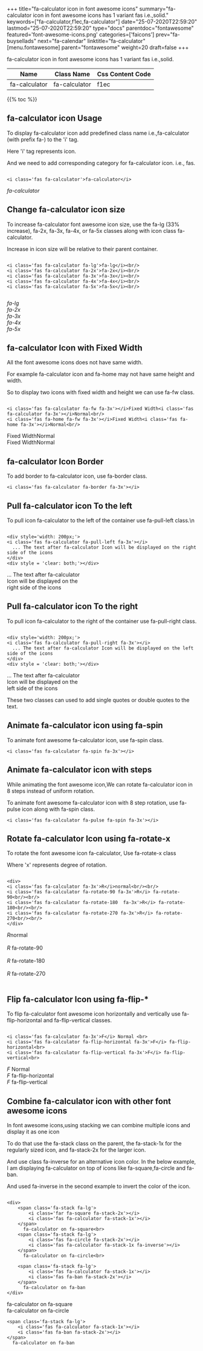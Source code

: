 +++
title="fa-calculator icon in font awesome icons"
summary="fa-calculator icon in font awesome icons has 1 variant fas i.e.,solid."
keywords=["fa-calculator,f1ec,fa-calculator"]
date="25-07-2020T22:59:20"
lastmod="25-07-2020T22:59:20"
type="docs"
parentdoc="fontawesome"
featured='font-awesome-icons.png'
categories=['faicons']
prev="fa-buysellads"
next="fa-calendar"
linktitle="fa-calculator"
[menu.fontawesome]
parent="fontawesome"
weight=20
draft=false
+++


fa-calculator icon in font awesome icons has 1 variant fas i.e.,solid.

<div class='table-responsive'><table class='table'><thead><tr><th>Name</th><th>Class Name</th><th>Css Content Code</th></tr></thead><tbody><tr><td>fa-calculator</td><td>fa-calculator</td><td>f1ec</td></tr></tbody></table></div>


{{% toc %}}


## fa-calculator icon Usage

To display fa-calculator icon add predefined class name i.e.,fa-calculator (with prefix fa-) to the 'i' tag.

Here 'i' tag represents icon.

And we need to add corresponding category for fa-calculator icon. i.e., fas.


```

<i class='fas fa-calculator'>fa-calculator</i>
```

<i class='fas fa-calculator'>fa-calculator</i>




## Change fa-calculator icon size
To increase fa-calculator font awesome icon size, use the fa-lg (33% increase), fa-2x, fa-3x, fa-4x, or fa-5x classes along with icon class fa-calculator.

Increase in icon size will be relative to their parent container. 

```

<i class='fas fa-calculator fa-lg'>fa-lg</i><br/>
<i class='fas fa-calculator fa-2x'>fa-2x</i><br/>
<i class='fas fa-calculator fa-3x'>fa-3x</i><br/>
<i class='fas fa-calculator fa-4x'>fa-4x</i><br/>
<i class='fas fa-calculator fa-5x'>fa-5x</i><br/>
            
```

<i class='fas fa-calculator fa-lg'>fa-lg</i><br/>
<i class='fas fa-calculator fa-2x'>fa-2x</i><br/>
<i class='fas fa-calculator fa-3x'>fa-3x</i><br/>
<i class='fas fa-calculator fa-4x'>fa-4x</i><br/>
<i class='fas fa-calculator fa-5x'>fa-5x</i><br/>
            



## fa-calculator Icon with Fixed Width 

All the font awesome icons does not have same width.

For example fa-calculator icon and fa-home may not have same height and width.

So to display two icons with fixed width and height we can use fa-fw class.


```

<i class='fas fa-calculator fa-fw fa-3x'></i>Fixed Width<i class='fas fa-calculator fa-3x'></i>Normal<br/>
<i class='fas fa-home fa-fw fa-3x'></i>Fixed Width<i class='fas fa-home fa-3x'></i>Normal<br/>
```

<i class='fas fa-calculator fa-fw fa-3x'></i>Fixed Width<i class='fas fa-calculator fa-3x'></i>Normal<br/>
<i class='fas fa-home fa-fw fa-3x'></i>Fixed Width<i class='fas fa-home fa-3x'></i>Normal<br/>



## fa-calculator Icon Border 

To add border to fa-calculator icon, use fa-border class.


```
<i class='fas fa-calculator fa-border fa-3x'></i>

```
<i class='fas fa-calculator fa-border fa-3x'></i>





## Pull fa-calculator icon To the left

To pull icon fa-calculator to the left of the container use fa-pull-left class.\n

```

<div style='width: 200px;'>
<i class='fas fa-calculator fa-pull-left fa-3x'></i>
  ... The text after fa-calculator Icon will be displayed on the right side of the icons
</div>
<div style = 'clear: both;'></div>
```

<div style='width: 200px;'>
<i class='fas fa-calculator fa-pull-left fa-3x'></i>
  ... The text after fa-calculator Icon will be displayed on the right side of the icons
</div>
<div style = 'clear: both;'></div>




## Pull fa-calculator icon To the right
To pull icon fa-calculator to the right of the container use fa-pull-right class.

```

<div style='width: 200px;'>
<i class='fas fa-calculator fa-pull-right fa-3x'></i>
  ... The text after fa-calculator Icon will be displayed on the left side of the icons
</div>
<div style = 'clear: both;'></div>
```

<div style='width: 200px;'>
<i class='fas fa-calculator fa-pull-right fa-3x'></i>
  ... The text after fa-calculator Icon will be displayed on the left side of the icons
</div>
<div style = 'clear: both;'></div>

These two classes can used to add single quotes or double quotes to the text.


## Animate fa-calculator icon using fa-spin
To animate font awesome fa-calculator icon, use fa-spin class.

```
<i class='fas fa-calculator fa-spin fa-3x'></i>
```
<i class='fas fa-calculator fa-spin fa-3x'></i>




## Animate fa-calculator icon with steps
While animating the font awesome icon,We can rotate fa-calculator icon in 8 steps instead of uniform rotation.

To animate font awesome fa-calculator icon with 8 step rotation, use fa-pulse icon along with fa-spin class.


```
<i class='fas fa-calculator fa-pulse fa-spin fa-3x'></i>

```
<i class='fas fa-calculator fa-pulse fa-spin fa-3x'></i>





## Rotate fa-calculator Icon using fa-rotate-x
To rotate the font awesome icon fa-calculator, Use fa-rotate-x class

Where 'x' represents degree of rotation.


```

<div>
<i class='fas fa-calculator fa-3x'>R</i>normal<br/><br/>
<i class='fas fa-calculator fa-rotate-90 fa-3x'>R</i> fa-rotate-90<br/><br/> 
<i class='fas fa-calculator fa-rotate-180  fa-3x'>R</i> fa-rotate-180<br/><br/> 
<i class='fas fa-calculator fa-rotate-270 fa-3x'>R</i> fa-rotate-270<br/><br/>
</div>
```

<div>
<i class='fas fa-calculator fa-3x'>R</i>normal<br/><br/>
<i class='fas fa-calculator fa-rotate-90 fa-3x'>R</i> fa-rotate-90<br/><br/> 
<i class='fas fa-calculator fa-rotate-180  fa-3x'>R</i> fa-rotate-180<br/><br/> 
<i class='fas fa-calculator fa-rotate-270 fa-3x'>R</i> fa-rotate-270<br/><br/>
</div>




## Flip fa-calculator Icon using fa-flip-*
To flip fa-calculator font awesome icon horizontally and vertically use fa-flip-horizontal and fa-flip-vertical classes. 

```

<i class='fas fa-calculator fa-3x'>F</i> Normal <br>
<i class='fas fa-calculator fa-flip-horizontal fa-3x'>F</i> fa-flip-horizontal<br>
<i class='fas fa-calculator fa-flip-vertical fa-3x'>F</i> fa-flip-vertical<br>
```

<i class='fas fa-calculator fa-3x'>F</i> Normal <br>
<i class='fas fa-calculator fa-flip-horizontal fa-3x'>F</i> fa-flip-horizontal<br>
<i class='fas fa-calculator fa-flip-vertical fa-3x'>F</i> fa-flip-vertical<br>




## Combine fa-calculator icon with other font awesome icons
In font awesome icons,using stacking we can combine multiple icons and display it as one icon 

To do that use the fa-stack class on the parent, the fa-stack-1x for the regularly sized icon, and fa-stack-2x for the larger icon.

And use class fa-inverse for an alternative icon color. 
In the below example, I am displaying fa-calculator on top of icons like fa-square,fa-circle and fa-ban.

And used fa-inverse in the second example to invert the color of the icon.

```

<div>
    <span class='fa-stack fa-lg'>
        <i class='far fa-square fa-stack-2x'></i>
        <i class='fas fa-calculator fa-stack-1x'></i>
    </span>
      fa-calculator on fa-square<br>
    <span class='fa-stack fa-lg'>
        <i class='fas fa-circle fa-stack-2x'></i>
        <i class='fas fa-calculator fa-stack-1x fa-inverse'></i>
    </span>
      fa-calculator on fa-circle<br>

    <span class='fa-stack fa-lg'>
        <i class='fas fa-calculator fa-stack-1x'></i>
        <i class='fas fa-ban fa-stack-2x'></i>
    </span>
      fa-calculator on fa-ban
</div>
```

<div>
    <span class='fa-stack fa-lg'>
        <i class='far fa-square fa-stack-2x'></i>
        <i class='fas fa-calculator fa-stack-1x'></i>
    </span>
      fa-calculator on fa-square<br>
    <span class='fa-stack fa-lg'>
        <i class='fas fa-circle fa-stack-2x'></i>
        <i class='fas fa-calculator fa-stack-1x fa-inverse'></i>
    </span>
      fa-calculator on fa-circle<br>

    <span class='fa-stack fa-lg'>
        <i class='fas fa-calculator fa-stack-1x'></i>
        <i class='fas fa-ban fa-stack-2x'></i>
    </span>
      fa-calculator on fa-ban
</div>






